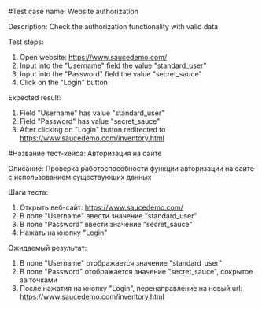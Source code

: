#Test case name: Website authorization

Description: Check the authorization functionality with valid data

Test steps:
1. Open website: https://www.saucedemo.com/
2. Input into the "Username" field the value "standard_user"
3. Input into the "Password" field the value "secret_sauce"
4. Click on the "Login" button

Expected result:
1. Field "Username" has value "standard_user"
2. Field "Password" has value "secret_sauce"
3. After clicking on "Login" button redirected to https://www.saucedemo.com/inventory.html

#Название тест-кейса: Авторизация на сайте

Описание: Проверка работоспособности функции авторизации на сайте с использованием существующих данных


Шаги теста:
1. Открыть веб-сайт: https://www.saucedemo.com/
2. В поле "Username" ввести значение "standard_user"
3. В поле "Password" ввести значение "secret_sauce"
4. Нажать на кнопку "Login"

Ожидаемый результат:
1. В поле "Username" отображается значение "standard_user"
2. В поле "Password" отображается значение "secret_sauce", сокрытое за точками
3. После нажатия на кнопку "Login", перенаправление на новый url: https://www.saucedemo.com/inventory.html